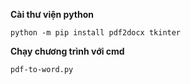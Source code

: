 **Cài thư viện python**
~~~
python -m pip install pdf2docx tkinter
~~~
**Chạy chương trình với cmd**
~~~
pdf-to-word.py
~~~
